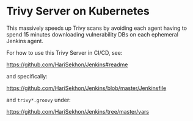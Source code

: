 # Trivy Server on Kubernetes

This massively speeds up Trivy scans by avoiding each agent having to spend 15 minutes downloading vulnerability DBs on each ephemeral Jenkins agent.

For how to use this Trivy Server in CI/CD, see:

https://github.com/HariSekhon/Jenkins#readme

and specifically:

https://github.com/HariSekhon/Jenkins/blob/master/Jenkinsfile

and `trivy*.groovy` under:

https://github.com/HariSekhon/Jenkins/tree/master/vars
